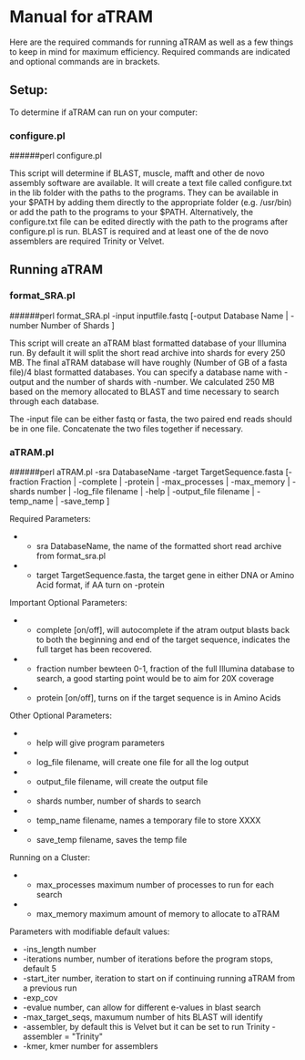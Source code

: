 #     Manual for aTRAM

Here are the required commands for running aTRAM as well as a few things to keep in mind for maximum efficiency. Required commands are indicated and optional commands are in brackets. 


## Setup:
To determine if aTRAM can run on your computer:

### configure.pl

######perl configure.pl 
  
  This script will determine if BLAST, muscle, mafft and other de novo assembly software are available. It will create a text file called configure.txt in the lib folder with the paths to the programs. They can be available in your $PATH by adding them directly to the appropriate folder (e.g. /usr/bin) or add the path to the programs to your $PATH. Alternatively, the configure.txt file can be edited directly with the path to the programs after configure.pl is run. BLAST is required and at least one of the de novo assemblers are required Trinity or Velvet.

## Running aTRAM

### format_SRA.pl

######perl format_SRA.pl -input inputfile.fastq [-output Database Name | -number Number of Shards ]

This script will create an aTRAM blast formatted database of your Illumina run. By default it will split the short read archive into shards for every 250 MB. The final aTRAM database will have roughly (Number of GB of a fasta file)/4 blast formatted databases. You can specify a database name with -output and the number of shards with -number.  We calculated 250 MB based on the memory allocated to BLAST and time necessary to search through each database. 
  
The -input file can be either fastq or fasta, the two paired end reads should be in one file. Concatenate the two files together if necessary.


### aTRAM.pl

######perl  aTRAM.pl -sra DatabaseName -target TargetSequence.fasta  [-fraction Fraction | -complete | -protein | -max_processes | -max_memory | -shards number | -log_file filename | -help | -output_file filename | -temp_name | -save_temp ]

Required Parameters:
  * - sra DatabaseName, the name of the formatted short read archive from format_sra.pl
  * - target  TargetSequence.fasta, the target gene in either DNA or Amino Acid format, if AA turn on -protein

Important Optional Parameters:
  * - complete  [on/off], will autocomplete if the atram output blasts back to both the beginning and end of the target sequence, indicates the full target has been recovered.
  * - fraction number bewteen 0-1,  fraction of the full Illumina database to search, a good starting point would be to aim for 20X coverage
  * - protein  [on/off], turns on if the target sequence is in Amino Acids
  
Other Optional Parameters:
  * - help will give program parameters
  * - log_file  filename,    will create one file for all the log output
  * - output_file filename,  will create the output file
  * - shards number,  number of shards to search
  * - temp_name filename, names a temporary file to store XXXX
  * - save_temp filename, saves the temp file

Running on a Cluster:
  * - max_processes  maximum  number of processes to run for each search
  * - max_memory maximum amount of memory to allocate to aTRAM


Parameters with modifiable default values:    
  * -ins_length number
  * -iterations number, number of iterations before the program stops, default 5
  * -start_iter number, iteration to start on if continuing running aTRAM from a previous run
  * -exp_cov
  * -evalue  number, can allow for different e-values in blast search
  * -max_target_seqs, maxumum number of hits BLAST will identify
  * -assembler,  by default this is Velvet but it can be set to run Trinity -assembler = "Trinity"
  * -kmer, kmer number for assemblers






